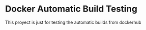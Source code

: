 # Docker Automatic Build Testing
This proyect is just for testing the automatic builds from dockerhub